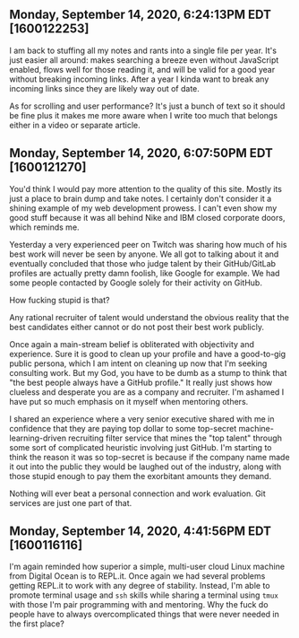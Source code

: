 ## Monday, September 14, 2020, 6:24:13PM EDT [1600122253]

I am back to stuffing all my notes and rants into a single file per
year. It's just easier all around: makes searching a breeze even without
JavaScript enabled, flows well for those reading it, and will be valid
for a good year without breaking incoming links. After a year I kinda
want to break any incoming links since they are likely way out of date. 

As for scrolling and user performance? It's just a bunch of text so it
should be fine plus it makes me more aware when I write too much that
belongs either in a video or separate article.

## Monday, September 14, 2020, 6:07:50PM EDT [1600121270]

You'd think I would pay more attention to the quality of this site.
Mostly its just a place to brain dump and take notes. I certainly don't
consider it a shining example of my web development prowess. I can't
even show my good stuff because it was all behind Nike and IBM closed
corporate doors, which reminds me.

Yesterday a very experienced peer on Twitch was sharing how much of his
best work will never be seen by anyone. We all got to talking about it
and eventually concluded that those who judge talent by their
GitHub/GitLab profiles are actually pretty damn foolish, like Google for
example. We had some people contacted by Google solely for their
activity on GitHub. 

How fucking stupid is that? 

Any rational recruiter of talent would understand the obvious reality
that the best candidates either cannot or do not post their best work
publicly.

Once again a main-stream belief is obliterated with objectivity and
experience. Sure it is good to clean up your profile and have a
good-to-gig public persona, which I am intent on cleaning up now that
I'm seeking consulting work. But my God, you have to be dumb as a stump
to think that "the best people always have a GitHub profile." It really
just shows how clueless and desperate you are as a company and
recruiter. I'm ashamed I have put so much emphasis on it myself when
mentoring others.

I shared an experience where a very senior executive shared with me in
confidence that they are paying top dollar to some top-secret
machine-learning-driven recruiting filter service that mines the "top
talent" through some sort of complicated heuristic involving just
GitHub. I'm starting to think the reason it was so top-secret is because
if the company name made it out into the public they would be laughed
out of the industry, along with those stupid enough to pay them the
exorbitant amounts they demand.

Nothing will ever beat a personal connection and work evaluation. Git
services are just one part of that.

## Monday, September 14, 2020, 4:41:56PM EDT [1600116116]

I'm again reminded how superior a simple, multi-user cloud Linux machine
from Digital Ocean is to REPL.it. Once again we had several problems
getting REPL.it to work with any degree of stability. Instead, I'm able
to promote terminal usage and `ssh` skills while sharing a terminal
using `tmux` with those I'm pair programming with and mentoring. Why the
fuck do people have to always overcomplicated things that were never
needed in the first place?

